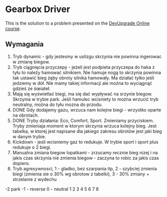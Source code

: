 # Gearbox Driver

This is the solution to a problem presented on the [DevUpgrade Online course](https://devupgrade.online/).

## Wymagania

1. Tryb dynamic - gdy jestesmy w uslizgu skrzynia nie powinna ingerowac w zmianę biegow.
2. Tryb ciągnięcia przyczepy - jeżeli jest podpieta przyczepa do haka z tyłu to należy hamować silnikiem. Nie hamuje nogą to skrzynia powinna tak ustawić bieg żęby obroty silnika hamowały. Ma działać tylko jeśli jedziemy w dół. NIe mamy takiej informacji ale można to wyciągnąć gdzieś ze śœiateł.
3. Mają się wyświetlać biegi, ma się dać wypływać na srzynie biegow. Skrzynia w trybie park. Jeśli hamulec wcisniety to można wrzucić tryb neutralny, można do tyłu mozna do przodu.
4. DONE Gdy dodajemy gazu, wrzuca nam kolejne biegi - wrzystko oparte na obrotach.
5. DONE Tryby działania: Eco, Comfort, Sport. Zmieniamy przyciskiem. Tryby zmieniaja moment w ktorym skrzynia wrzuca kolejny bieg. Jest tabelka, w ktorej jest napisane dla jakiego zakresu obrotów jest jaki bieg w danym trybie.
6. Kickdown - jesli wcisniemy gaz to redukuje. W trybie sport i sport plus redukuje o 2 biegi.
7. Manualna zmiana biegow lopatkami - zrzucamy recznie bieg nizej i na jakis czas skrzynia nie zmienia biegow - zaczyna to robic za jakis czas dopiero.
8. Tryb agresywnosci, 1 - gladko, bez szarpania itp, 2 - szybciej zmienia biegi (zmienia sie o 30% wg obrotow z tabelki), 3 - 30% zmiany + strzelanie z wydechu


-2 park
-1 - reverse
0 - neutral
1
2
3
4
5
6
7
8